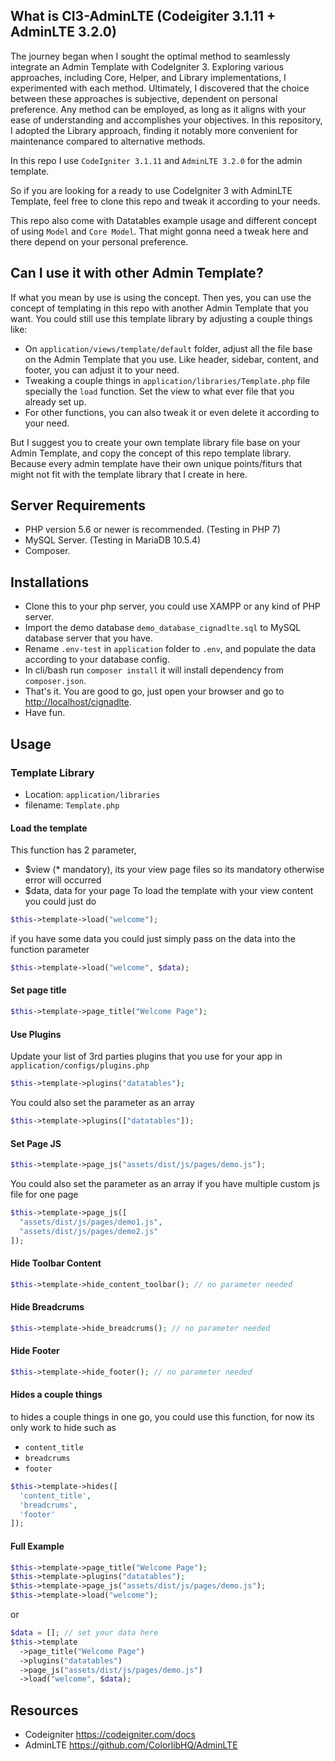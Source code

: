 ## What is CI3-AdminLTE (Codeigiter 3.1.11 + AdminLTE 3.2.0)

The journey began when I sought the optimal method to seamlessly integrate an Admin Template with CodeIgniter 3. Exploring various approaches, including Core, Helper, and Library implementations, I experimented with each method. Ultimately, I discovered that the choice between these approaches is subjective, dependent on personal preference. Any method can be employed, as long as it aligns with your ease of understanding and accomplishes your objectives. In this repository, I adopted the Library approach, finding it notably more convenient for maintenance compared to alternative methods. 

In this repo I use `CodeIgniter 3.1.11` and `AdminLTE 3.2.0` for the admin template.

So if you are looking for a ready to use CodeIgniter 3 with AdminLTE Template, feel free to clone this repo and tweak it according to your needs. 

This repo also come with Datatables example usage and different concept of using `Model` and `Core Model`. That might gonna need a tweak here and there depend on your personal preference.

## Can I use it with other Admin Template?

If what you mean by use is using the concept. Then yes, you can use the concept of templating in this repo with another Admin Template that you want. 
You could still use this template library by adjusting a couple things like:
- On `application/views/template/default` folder, adjust all the file base on the Admin Template that you use. Like header, sidebar, content, and footer, you can adjust it to your need.
- Tweaking a couple things in `application/libraries/Template.php` file specially the `load` function. Set the view to what ever file that you already set up.
- For other functions, you can also tweak it or even delete it according to your need.

But I suggest you to create your own template library file base on your Admin Template, and copy the concept of this repo template library. Because every admin template have their own unique points/fiturs that might not fit with the template library that I create in here.

## Server Requirements

- PHP version 5.6 or newer is recommended. (Testing in PHP 7)
- MySQL Server. (Testing in MariaDB 10.5.4)
- Composer.

## Installations

- Clone this to your php server, you could use XAMPP or any kind of PHP server.
- Import the demo database `demo_database_cignadlte.sql` to MySQL database server that you have.
- Rename `.env-test` in `application` folder to `.env`, and populate the data according to your database config.
- In cli/bash run `composer install` it will install dependency from `composer.json`.
- That's it. You are good to go, just open your browser and go to <http://localhost/cignadlte>.
- Have fun.

## Usage

### Template Library
- Location: `application/libraries`
- filename: `Template.php`

#### Load the template

This function has 2 parameter,
- $view (* mandatory), its your view page files so its mandatory otherwise error will occurred
- $data, data for your page
To load the template with your view content you could just do

```php
$this->template->load("welcome");
```

if you have some data you could just simply pass on the data into the function parameter

```php
$this->template->load("welcome", $data);
```

#### Set page title

```php
$this->template->page_title("Welcome Page");
```

#### Use Plugins

Update your list of 3rd parties plugins that you use for your app in `application/configs/plugins.php`

```php
$this->template->plugins("datatables"); 
```

You could also set the parameter as an array

```php
$this->template->plugins(["datatables"]);
```

#### Set Page JS

```php
$this->template->page_js("assets/dist/js/pages/demo.js");
```

You could also set the parameter as an array if you have multiple custom js file for one page

```php
$this->template->page_js([
  "assets/dist/js/pages/demo1.js", 
  "assets/dist/js/pages/demo2.js"
]);
```

#### Hide Toolbar Content

```php
$this->template->hide_content_toolbar(); // no parameter needed
```

#### Hide Breadcrums

```php
$this->template->hide_breadcrums(); // no parameter needed
```

#### Hide Footer

```php
$this->template->hide_footer(); // no parameter needed
```

#### Hides a couple things

to hides a couple things in one go, you could use this function, for now its only work to hide such as 
- `content_title`
- `breadcrums`
- `footer`

```php
$this->template->hides([
  'content_title',
  'breadcrums',
  'footer'
]);
```

#### Full Example

```php
$this->template->page_title("Welcome Page");
$this->template->plugins("datatables"); 
$this->template->page_js("assets/dist/js/pages/demo.js");
$this->template->load("welcome");
```
or
```php
$data = []; // set your data here
$this->template
  ->page_title("Welcome Page")
  ->plugins("datatables")
  ->page_js("assets/dist/js/pages/demo.js")
  ->load("welcome", $data);
```

## Resources

-  Codeigniter <https://codeigniter.com/docs>
-  AdminLTE <https://github.com/ColorlibHQ/AdminLTE>
